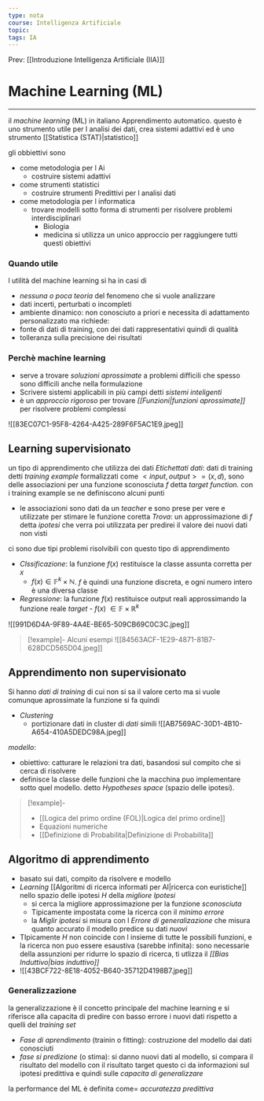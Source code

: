 ```yaml
---
type: nota
course: Intelligenza Artificiale
topic: 
tags: IA
---
```


Prev: [[Introduzione Intelligenza Artificiale (IIA)]]

# Machine Learning (ML)
---
il _machine learning_ (ML) in italiano Apprendimento automatico. questo è uno strumento utile  per l analisi dei dati, crea sistemi adattivi ed è uno strumento [[Statistica (STAT)|statistico]] 

gli obbiettivi sono
- come metodologia per l Ai
	- costruire sistemi adattivi 
- come strumenti statistici 
	- costruire strumenti Predittivi per l analisi dati
-  come metodologia per l informatica
	- trovare modelli sotto forma di strumenti per risolvere problemi interdisciplinari 
		- Biologia
		- medicina 
si utilizza un unico approccio per raggiungere tutti questi obiettivi



### Quando utile
l utilità del machine learning si ha in casi di 
- _nessuna o poca teoria_ del fenomeno che si vuole analizzare
- dati incerti, perturbati o incompleti 
- ambiente dinamico: non conosciuto a priori e necessita di adattamento personalizzato 
ma richiede:
- fonte di dati di training, con dei dati rappresentativi quindi di qualità
- tolleranza sulla precisione dei risultati


### Perchè machine learning
- serve a trovare _soluzioni aprossimate_ a problemi difficili che spesso sono difficili anche nella formulazione 
- Scrivere sistemi applicabili in più campi detti _sistemi inteligenti_
- è un _approccio rigoroso_ per trovare _[[Funzioni|funzioni aprossimate]]_ per risolvere problemi complessi 

![[83EC07C1-95F8-4264-A425-289F6F5AC1E9.jpeg]]

## Learning supervisionato
un tipo di apprendimento che utilizza dei dati _Etichettati_ 
_dati_: dati di training detti _training example_ formalizzati  come $<input,output> = (x,d)$, sono delle associazioni per una funzione sconosciuta $f$ detta _target function_. con i training example se ne definiscono alcuni punti 
- le associazioni sono dati da un _teacher_ e sono prese per vere e utilizzate per stimare le funzione coretta
_Trova_: un approssimazione di $f$ detta _ipotesi_ che verra poi utilizzata per predirei il valore dei nuovi dati non visti 


ci sono due tipi problemi risolvibili con questo tipo di apprendimento 
- _Clssificazione_: la funzione $f(x)$ restituisce la classe assunta corretta per $x$
	- $f(x)\in \mathbb{F}^k\times \mathbb{N}$. $f$ è quindi una funzione discreta, e ogni numero intero è una diversa classe 
- _Regressione_: la funzione $f(x)$ restituisce output reali approssimando la funzione reale _target_
- $f(x)$ $\in \mathbb{F}\times\mathbb{R}^k$
	 
![[991D6D4A-9F89-4A4E-BE65-509CB69C0C3C.jpeg]]

>[!example]- Alcuni esempi
>![[84563ACF-1E29-4871-81B7-628DCD565D04.jpeg]]


## Apprendimento non supervisionato
Si hanno _dati di training_ di cui non si sa il valore certo ma si vuole comunque aprossimate la funzione si fa quindi 
- _Clustering_
	- portizionare dati in cluster di _dati_ simili 
![[AB7569AC-30D1-4B10-A654-410A5DEDC98A.jpeg]]

_modello_: 
- obiettivo: catturare le relazioni tra dati, basandosi sul compito che si cerca di risolvere
- definisce la classe delle funzioni  che la macchina puo implementare sotto quel modello. detto _Hypotheses space_ (spazio delle ipotesi). 
	
>[!example]- 
> - [[Logica del primo ordine (FOL)|Logica del primo ordine]]
> - Equazioni numeriche
> - [[Definizione di Probabilita|Definizione di Probabilita]]

## Algoritmo di apprendimento 


- basato sui dati, compito da risolvere e modello
- _Learning_  [[Algoritmi di ricerca informati per AI|ricerca con euristiche]] nello spazio delle ipotesi $H$ della _migliore Ipotesi_ 
	- si cerca la migliore approssimazione per la funzione _sconosciuta_ 
	- Tipicamente impostata come la ricerca con il _minimo errore_
	- la _Miglir ipotesi_   si misura con l _Errore di generalizazione_ che misura quanto accurato il modello predice su dati _nuovi_  
- TIpicamente $H$ non coincide con l insieme di tutte le possibili funzioni, e la ricerca non puo essere esaustiva (sarebbe infinita): sono necessarie della assunzioni per ridurre lo spazio di ricerca, ti utlizza il _[[Bias Induttivo|bias induttivo]]_
- ![[43BCF722-8E18-4052-B640-35712D4198B7.jpeg]]


### Generalizzazione 
la generalizzazione è il concetto principale del machine learning e si riferisce alla capacita di predire con basso errore i nuovi dati rispetto a quelli del _training set_
-  _Fase di aprendimento_ (trainin o fitting):  costruzione del modello dai dati conosciuti
- _fase si predizione_ (o stima): si danno nuovi dati al modello, si compara il risultato del modello con il risultato target 
questo ci da informazioni sul ipotesi predittiva e quindi sulle _capacita di generalizzare_

la performance del ML è definita come= _accuratezza predittiva_



